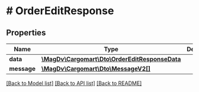 # # OrderEditResponse

## Properties

Name | Type | Description | Notes
------------ | ------------- | ------------- | -------------
**data** | [**\MagDv\Cargomart\Dto\OrderEditResponseData**](.md) |  | [optional]
**message** | [**\MagDv\Cargomart\Dto\MessageV2[]**](MessageV2.md) |  | [optional]

[[Back to Model list]](../../README.md#models) [[Back to API list]](../../README.md#endpoints) [[Back to README]](../../README.md)
